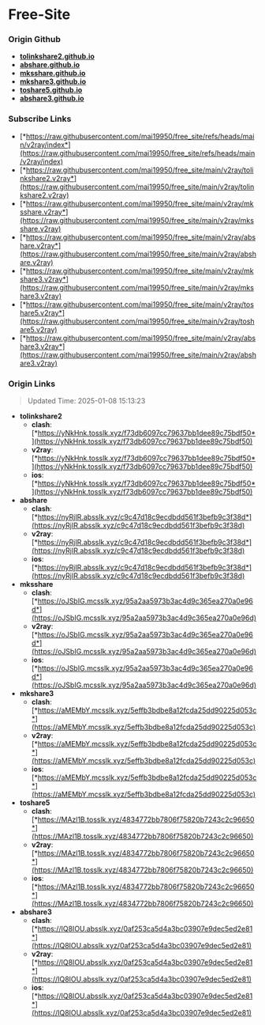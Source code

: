 # Free-Site

### Origin Github

- [**tolinkshare2.github.io**](https://github.com/tolinkshare2/tolinkshare2.github.io)
- [**abshare.github.io**](https://github.com/abshare/abshare.github.io)
- [**mksshare.github.io**](https://github.com/mksshare/mksshare.github.io)
- [**mkshare3.github.io**](https://github.com/mkshare3/mkshare3.github.io)
- [**toshare5.github.io**](https://github.com/toshare5/toshare5.github.io)
- [**abshare3.github.io**](https://github.com/abshare3/abshare3.github.io)

### Subscribe Links

- [*https://raw.githubusercontent.com/mai19950/free_site/refs/heads/main/v2ray/index*](https://raw.githubusercontent.com/mai19950/free_site/refs/heads/main/v2ray/index)
- [*https://raw.githubusercontent.com/mai19950/free_site/main/v2ray/tolinkshare2.v2ray*](https://raw.githubusercontent.com/mai19950/free_site/main/v2ray/tolinkshare2.v2ray)
- [*https://raw.githubusercontent.com/mai19950/free_site/main/v2ray/mksshare.v2ray*](https://raw.githubusercontent.com/mai19950/free_site/main/v2ray/mksshare.v2ray)
- [*https://raw.githubusercontent.com/mai19950/free_site/main/v2ray/abshare.v2ray*](https://raw.githubusercontent.com/mai19950/free_site/main/v2ray/abshare.v2ray)
- [*https://raw.githubusercontent.com/mai19950/free_site/main/v2ray/mkshare3.v2ray*](https://raw.githubusercontent.com/mai19950/free_site/main/v2ray/mkshare3.v2ray)
- [*https://raw.githubusercontent.com/mai19950/free_site/main/v2ray/toshare5.v2ray*](https://raw.githubusercontent.com/mai19950/free_site/main/v2ray/toshare5.v2ray)
- [*https://raw.githubusercontent.com/mai19950/free_site/main/v2ray/abshare3.v2ray*](https://raw.githubusercontent.com/mai19950/free_site/main/v2ray/abshare3.v2ray)

### Origin Links

> Updated Time: 2025-01-08 15:13:23

- **tolinkshare2**
  - **clash**: [*https://yNkHnk.tosslk.xyz/f73db6097cc79637bb1dee89c75bdf50*](https://yNkHnk.tosslk.xyz/f73db6097cc79637bb1dee89c75bdf50)
  - **v2ray**: [*https://yNkHnk.tosslk.xyz/f73db6097cc79637bb1dee89c75bdf50*](https://yNkHnk.tosslk.xyz/f73db6097cc79637bb1dee89c75bdf50)
  - **ios**: [*https://yNkHnk.tosslk.xyz/f73db6097cc79637bb1dee89c75bdf50*](https://yNkHnk.tosslk.xyz/f73db6097cc79637bb1dee89c75bdf50)
- **abshare**
  - **clash**: [*https://nyRjIR.absslk.xyz/c9c47d18c9ecdbdd561f3befb9c3f38d*](https://nyRjIR.absslk.xyz/c9c47d18c9ecdbdd561f3befb9c3f38d)
  - **v2ray**: [*https://nyRjIR.absslk.xyz/c9c47d18c9ecdbdd561f3befb9c3f38d*](https://nyRjIR.absslk.xyz/c9c47d18c9ecdbdd561f3befb9c3f38d)
  - **ios**: [*https://nyRjIR.absslk.xyz/c9c47d18c9ecdbdd561f3befb9c3f38d*](https://nyRjIR.absslk.xyz/c9c47d18c9ecdbdd561f3befb9c3f38d)
- **mksshare**
  - **clash**: [*https://oJSbIG.mcsslk.xyz/95a2aa5973b3ac4d9c365ea270a0e96d*](https://oJSbIG.mcsslk.xyz/95a2aa5973b3ac4d9c365ea270a0e96d)
  - **v2ray**: [*https://oJSbIG.mcsslk.xyz/95a2aa5973b3ac4d9c365ea270a0e96d*](https://oJSbIG.mcsslk.xyz/95a2aa5973b3ac4d9c365ea270a0e96d)
  - **ios**: [*https://oJSbIG.mcsslk.xyz/95a2aa5973b3ac4d9c365ea270a0e96d*](https://oJSbIG.mcsslk.xyz/95a2aa5973b3ac4d9c365ea270a0e96d)
- **mkshare3**
  - **clash**: [*https://aMEMbY.mcsslk.xyz/5effb3bdbe8a12fcda25dd90225d053c*](https://aMEMbY.mcsslk.xyz/5effb3bdbe8a12fcda25dd90225d053c)
  - **v2ray**: [*https://aMEMbY.mcsslk.xyz/5effb3bdbe8a12fcda25dd90225d053c*](https://aMEMbY.mcsslk.xyz/5effb3bdbe8a12fcda25dd90225d053c)
  - **ios**: [*https://aMEMbY.mcsslk.xyz/5effb3bdbe8a12fcda25dd90225d053c*](https://aMEMbY.mcsslk.xyz/5effb3bdbe8a12fcda25dd90225d053c)
- **toshare5**
  - **clash**: [*https://MAzl1B.tosslk.xyz/4834772bb7806f75820b7243c2c96650*](https://MAzl1B.tosslk.xyz/4834772bb7806f75820b7243c2c96650)
  - **v2ray**: [*https://MAzl1B.tosslk.xyz/4834772bb7806f75820b7243c2c96650*](https://MAzl1B.tosslk.xyz/4834772bb7806f75820b7243c2c96650)
  - **ios**: [*https://MAzl1B.tosslk.xyz/4834772bb7806f75820b7243c2c96650*](https://MAzl1B.tosslk.xyz/4834772bb7806f75820b7243c2c96650)
- **abshare3**
  - **clash**: [*https://IQ8IOU.absslk.xyz/0af253ca5d4a3bc03907e9dec5ed2e81*](https://IQ8IOU.absslk.xyz/0af253ca5d4a3bc03907e9dec5ed2e81)
  - **v2ray**: [*https://IQ8IOU.absslk.xyz/0af253ca5d4a3bc03907e9dec5ed2e81*](https://IQ8IOU.absslk.xyz/0af253ca5d4a3bc03907e9dec5ed2e81)
  - **ios**: [*https://IQ8IOU.absslk.xyz/0af253ca5d4a3bc03907e9dec5ed2e81*](https://IQ8IOU.absslk.xyz/0af253ca5d4a3bc03907e9dec5ed2e81)
